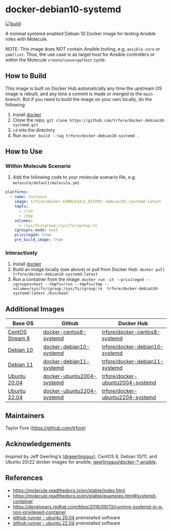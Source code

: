 # docker-debian10-systemd

[![build](https://github.com/trfore/docker-debian10-systemd/workflows/build/badge.svg?branch=main&event=push)](https://github.com/trfore/docker-debian10-systemd/actions/workflows/build.yml)

A minimal systemd enabled Debian 10 Docker image for testing Ansible roles with Molecule.

NOTE: This image does NOT contain Ansible tooling, e.g. `ansible-core` or `yamllint`. Thus, the use case is as target host for Ansible controllers or within the Molecule `create`/`converge`/`test` cycle.

## How to Build

This image is built on Docker Hub automatically any time the upstream OS image is rebuilt, and any time a commit is made or merged to the `main` branch. But if you need to build the image on your own locally, do the following:

1. Install [docker]
2. Clone the repo, `git clone https://github.com/trfore/docker-debian10-systemd.git`
3. `cd` into the directory
4. Run `docker build --tag trfore/docker-debian10-systemd .`

## How to Use

### Within Molecule Scenario

1. Add the following code to your molecule scenario file, e.g. `molecule/default/molecule.yml`.

```yaml
platforms:
  - name: instance
    image: trfore/docker-${MOLECULE_DISTRO:-debian10}-systemd:latest
    tmpfs:
      - /run
      - /tmp
    volumes:
      - /sys/fs/cgroup:/sys/fs/cgroup:ro
    cgroupns_mode: host
    privileged: true
    pre_build_image: true
```

### Interactively

1. Install [docker]
2. Build an image locally (see above) or pull from Docker Hub: `docker pull trfore/docker-debian10-systemd:latest`
3. Run a container from the image: `docker run -it --privileged --cgroupns=host --tmpfs=/run --tmpfs=/tmp --volume=/sys/fs/cgroup:/sys/fs/cgroup:ro  trfore/docker-debian10-systemd:latest /bin/bash`

## Additional Images

| Base OS                          | Github                      | Docker Hub                         |
| -------------------------------- | --------------------------- | ---------------------------------- |
| [CentOS Stream 8][centos-stream] | [docker-centos8-systemd]    | [trfore/docker-centos8-systemd]    |
| [Debian 10][debian]              | [docker-debian10-systemd]   | [trfore/docker-debian10-systemd]   |
| [Debian 11][debian]              | [docker-debian11-systemd]   | [trfore/docker-debian11-systemd]   |
| [Ubuntu 20.04][ubuntu]           | [docker-ubuntu2004-systemd] | [trfore/docker-ubuntu2004-systemd] |
| [Ubuntu 22.04][ubuntu]           | [docker-ubuntu2204-systemd] | [trfore/docker-ubuntu2204-systemd] |

## Maintainers

Taylor Fore (https://github.com/trfore)

## Acknowledgements

Inspired by Jeff Geerling's ([@geerlingguy](https://github.com/geerlingguy)), CentOS 8, Debian 10/11, and Ubuntu 20/22 docker images for ansible, [geerlingguy/docker-\*-ansible](https://github.com/geerlingguy?tab=repositories&q=docker-ansible).

## References

- https://molecule.readthedocs.io/en/stable/index.html
- https://molecule.readthedocs.io/en/stable/examples.html#systemd-container
- https://developers.redhat.com/blog/2016/09/13/running-systemd-in-a-non-privileged-container
- [github runner - ubuntu 20.04] preinstalled software
- [github runner - ubuntu 22.04] preinstalled software

[alpine]: https://hub.docker.com/_/alpine/
[centos]: https://hub.docker.com/_/centos/
[centos-stream]: https://quay.io/repository/centos/centos?tab=tags
[debian]: https://hub.docker.com/_/debian/
[docker]: https://docs.docker.com/engine/installation/
[rocky]: https://hub.docker.com/r/rockylinux/
[ubuntu]: https://hub.docker.com/_/ubuntu/
[docker-centos8-systemd]: https://github.com/trfore/docker-centos8-systemd/blob/main/Dockerfile
[docker-debian10-systemd]: https://github.com/trfore/docker-debian10-systemd/blob/main/Dockerfile
[docker-debian11-systemd]: https://github.com/trfore/docker-debian11-systemd/blob/main/Dockerfile
[docker-ubuntu2004-systemd]: https://github.com/trfore/docker-ubuntu2004-systemd/blob/main/Dockerfile
[docker-ubuntu2204-systemd]: https://github.com/trfore/docker-ubuntu2204-systemd/blob/main/Dockerfile
[trfore/docker-centos8-systemd]: https://hub.docker.com/r/trfore/docker-centos8-systemd
[trfore/docker-debian10-systemd]: https://hub.docker.com/r/trfore/docker-debian10-systemd
[trfore/docker-debian11-systemd]: https://hub.docker.com/r/trfore/docker-debian11-systemd
[trfore/docker-ubuntu2004-systemd]: https://hub.docker.com/r/trfore/docker-ubuntu2004-systemd
[trfore/docker-ubuntu2204-systemd]: https://hub.docker.com/r/trfore/docker-ubuntu2204-systemd
[github runner - ubuntu 20.04]: https://github.com/actions/runner-images/blob/main/images/linux/Ubuntu2004-Readme.md
[github runner - ubuntu 22.04]: https://github.com/actions/runner-images/blob/main/images/linux/Ubuntu2204-Readme.md
